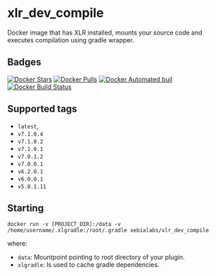 # xlr_dev_compile #

Docker image that has XLR installed, mounts your source code and executes compilation using gradle wrapper.

## Badges ##
[![Docker Stars](https://img.shields.io/docker/stars/xebialabs/xlr_dev_compile.svg)]()
[![Docker Pulls](https://img.shields.io/docker/pulls/xebialabs/xlr_dev_compile.svg)]()
[![Docker Automated buil](https://img.shields.io/docker/automated/xebialabs/xlr_dev_compile.svg)]()
[![Docker Build Status](https://img.shields.io/docker/build/xebialabs/xlr_dev_compile.svg)]()

## Supported tags ##

+ `latest`, 
+ `v7.1.0.4`
+ `v7.1.0.2`
+ `v7.1.0.1`
+ `v7.0.1.2`
+ `v7.0.0.1`
+ `v6.2.0.1`
+ `v6.0.0.1`
+ `v5.0.1.11`

## Starting ##

```
docker run -v [PROJECT_DIR]:/data -v /home/username/.xlgradle:/root/.gradle xebialabs/xlr_dev_compile
```

where:

* `data`: Mountpoint pointing to root directory of your plugin.
* `xlgradle`: Is used to cache gradle dependencies.
